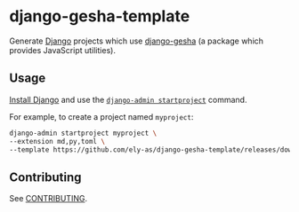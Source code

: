 # django-gesha-template

Generate [Django](https://www.djangoproject.com/) projects which use
[django-gesha](https://github.com/ely-as/django-gesha) (a package which provides
JavaScript utilities).

## Usage

[Install Django](https://docs.djangoproject.com/en/stable/intro/install/) and use the
[`django-admin startproject`](https://docs.djangoproject.com/en/stable/ref/django-admin/#startproject)
command.

For example, to create a project named `myproject`:
```sh
django-admin startproject myproject \
--extension md,py,toml \
--template https://github.com/ely-as/django-gesha-template/releases/download/v0.1alpha0/django-gesha-template.zip
```

## Contributing

See [CONTRIBUTING](CONTRIBUTING.md).
